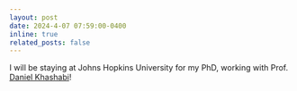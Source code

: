 ```yaml
---
layout: post
date: 2024-4-07 07:59:00-0400
inline: true
related_posts: false
---
```


I will be staying at Johns Hopkins University for my PhD, working with Prof. [Daniel Khashabi](https://danielkhashabi.com/)!
